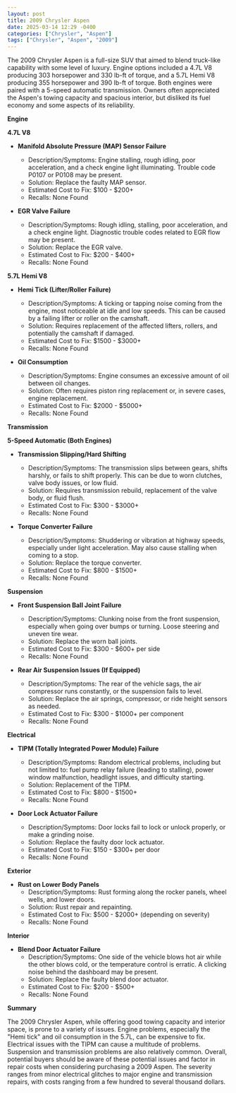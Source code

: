 ```yaml
---
layout: post
title: 2009 Chrysler Aspen
date: 2025-03-14 12:29 -0400
categories: ["Chrysler", "Aspen"]
tags: ["Chrysler", "Aspen", "2009"]
---
```

The 2009 Chrysler Aspen is a full-size SUV that aimed to blend truck-like capability with some level of luxury. Engine options included a 4.7L V8 producing 303 horsepower and 330 lb-ft of torque, and a 5.7L Hemi V8 producing 355 horsepower and 390 lb-ft of torque. Both engines were paired with a 5-speed automatic transmission. Owners often appreciated the Aspen's towing capacity and spacious interior, but disliked its fuel economy and some aspects of its reliability.

**Engine**

**4.7L V8**
*   **Manifold Absolute Pressure (MAP) Sensor Failure**
    *   Description/Symptoms: Engine stalling, rough idling, poor acceleration, and a check engine light illuminating. Trouble code P0107 or P0108 may be present.
    *   Solution: Replace the faulty MAP sensor.
    *   Estimated Cost to Fix: $100 - $200+
    *   Recalls: None Found

*   **EGR Valve Failure**
    *   Description/Symptoms: Rough idling, stalling, poor acceleration, and a check engine light. Diagnostic trouble codes related to EGR flow may be present.
    *   Solution: Replace the EGR valve.
    *   Estimated Cost to Fix: $200 - $400+
    *   Recalls: None Found

**5.7L Hemi V8**

*   **Hemi Tick (Lifter/Roller Failure)**
    *   Description/Symptoms: A ticking or tapping noise coming from the engine, most noticeable at idle and low speeds. This can be caused by a failing lifter or roller on the camshaft.
    *   Solution: Requires replacement of the affected lifters, rollers, and potentially the camshaft if damaged.
    *   Estimated Cost to Fix: $1500 - $3000+
    *   Recalls: None Found

*   **Oil Consumption**
    *   Description/Symptoms: Engine consumes an excessive amount of oil between oil changes.
    *   Solution: Often requires piston ring replacement or, in severe cases, engine replacement.
    *   Estimated Cost to Fix: $2000 - $5000+
    *   Recalls: None Found

**Transmission**

**5-Speed Automatic (Both Engines)**

*   **Transmission Slipping/Hard Shifting**
    *   Description/Symptoms: The transmission slips between gears, shifts harshly, or fails to shift properly. This can be due to worn clutches, valve body issues, or low fluid.
    *   Solution: Requires transmission rebuild, replacement of the valve body, or fluid flush.
    *   Estimated Cost to Fix: $300 - $3000+
    *   Recalls: None Found

*   **Torque Converter Failure**
    *   Description/Symptoms: Shuddering or vibration at highway speeds, especially under light acceleration. May also cause stalling when coming to a stop.
    *   Solution: Replace the torque converter.
    *   Estimated Cost to Fix: $800 - $1500+
    *   Recalls: None Found

**Suspension**

*   **Front Suspension Ball Joint Failure**
    *   Description/Symptoms: Clunking noise from the front suspension, especially when going over bumps or turning. Loose steering and uneven tire wear.
    *   Solution: Replace the worn ball joints.
    *   Estimated Cost to Fix: $300 - $600+ per side
    *   Recalls: None Found

*   **Rear Air Suspension Issues (If Equipped)**
    *   Description/Symptoms: The rear of the vehicle sags, the air compressor runs constantly, or the suspension fails to level.
    *   Solution: Replace the air springs, compressor, or ride height sensors as needed.
    *   Estimated Cost to Fix: $300 - $1000+ per component
    *   Recalls: None Found

**Electrical**

*   **TIPM (Totally Integrated Power Module) Failure**
    *   Description/Symptoms: Random electrical problems, including but not limited to: fuel pump relay failure (leading to stalling), power window malfunction, headlight issues, and difficulty starting.
    *   Solution: Replacement of the TIPM.
    *   Estimated Cost to Fix: $800 - $1500+
    *   Recalls: None Found

*   **Door Lock Actuator Failure**
    *   Description/Symptoms: Door locks fail to lock or unlock properly, or make a grinding noise.
    *   Solution: Replace the faulty door lock actuator.
    *   Estimated Cost to Fix: $150 - $300+ per door
    *   Recalls: None Found

**Exterior**

*   **Rust on Lower Body Panels**
    *   Description/Symptoms: Rust forming along the rocker panels, wheel wells, and lower doors.
    *   Solution: Rust repair and repainting.
    *   Estimated Cost to Fix: $500 - $2000+ (depending on severity)
    *   Recalls: None Found

**Interior**

*   **Blend Door Actuator Failure**
    *   Description/Symptoms: One side of the vehicle blows hot air while the other blows cold, or the temperature control is erratic. A clicking noise behind the dashboard may be present.
    *   Solution: Replace the faulty blend door actuator.
    *   Estimated Cost to Fix: $200 - $500+
    *   Recalls: None Found

**Summary**

The 2009 Chrysler Aspen, while offering good towing capacity and interior space, is prone to a variety of issues. Engine problems, especially the "Hemi tick" and oil consumption in the 5.7L, can be expensive to fix. Electrical issues with the TIPM can cause a multitude of problems. Suspension and transmission problems are also relatively common. Overall, potential buyers should be aware of these potential issues and factor in repair costs when considering purchasing a 2009 Aspen. The severity ranges from minor electrical glitches to major engine and transmission repairs, with costs ranging from a few hundred to several thousand dollars.

